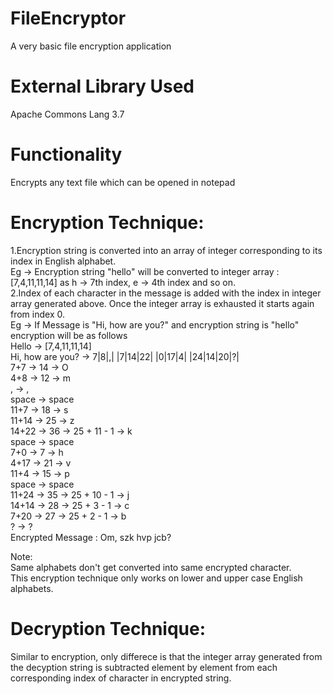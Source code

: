 # FileEncryptor
A very basic file encryption application
# External Library Used
Apache Commons Lang 3.7
# Functionality
Encrypts any text file which can be opened in notepad
# Encryption Technique: 
1.Encryption string is converted into an array of integer corresponding to its index in English alphabet.  
  Eg -> Encryption string "hello" will be converted to integer array : [7,4,11,11,14] as h -> 7th index, e -> 4th index and so on.  
2.Index of each character in the message is added with the index in integer array generated above. Once the integer array is exhausted it   starts again from index 0.  
  Eg -> If Message is "Hi, how are you?" and encryption string is "hello" encryption will be as follows  
  Hello -> [7,4,11,11,14]  
  Hi, how are you? -> 7|8|,| |7|14|22| |0|17|4| |24|14|20|?|  
  7+7 -> 14 -> O  
  4+8 -> 12 -> m  
  , -> ,  
  space -> space  
  11+7 -> 18 -> s  
  11+14 -> 25 -> z  
  14+22 -> 36 -> 25 + 11 - 1 -> k  
  space -> space  
  7+0 -> 7 -> h  
  4+17 -> 21 -> v  
  11+4 -> 15 -> p  
  space -> space  
  11+24 -> 35 -> 25 + 10 - 1 -> j  
  14+14 -> 28 -> 25 + 3 - 1 -> c  
  7+20 -> 27 -> 25 + 2 - 1 -> b  
  ? -> ?  
  Encrypted Message : Om, szk hvp jcb?  
  
  Note:  
  Same alphabets don't get converted into same encrypted character.  
  This encryption technique only works on lower and upper case English alphabets.
# Decryption Technique:
Similar to encryption, only differece is that the integer array generated from the decyption string is subtracted element by element from each corresponding index of character in encrypted string.
